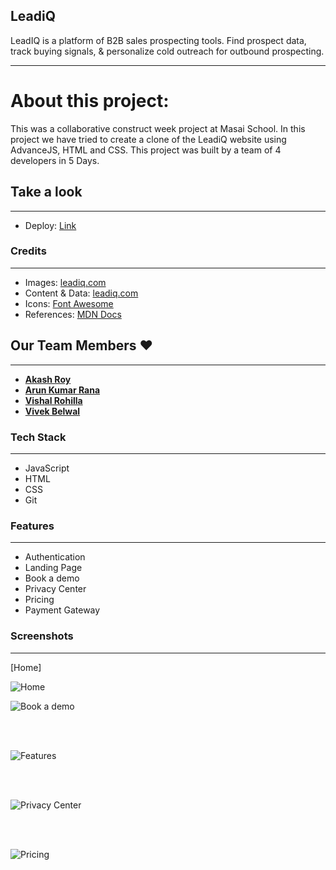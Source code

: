 ## LeadiQ
LeadIQ is a platform of B2B sales prospecting tools. Find prospect data, track buying signals, &amp; personalize cold outreach for outbound prospecting.

---

# About this project:

<p>
This was a collaborative construct week project at Masai School.
In this project we have tried to create a clone of the LeadiQ website using AdvanceJS, HTML and CSS.
This project was built by a team of 4 developers in 5 Days. 
</p>

## Take a look

---

- Deploy: [Link](https://verdant-pegasus-7472d3.netlify.app/)

### Credits

---

- Images: [leadiq.com](https://leadiq.com/)
- Content & Data: [leadiq.com](https://leadiq.com/)
- Icons: [Font Awesome](https://fontawesome.com/)
- References: [MDN Docs](https://developer.mozilla.org/en-US/)

## Our Team Members ❤️

---

- **[Akash Roy](https://github.com/akashr1122)**
- **[Arun Kumar Rana](https://github.com/arun24hrs)**
- **[Vishal Rohilla](https://github.com/Vishal0312)**
- **[Vivek Belwal](https://github.com/VivBelwal)**

### Tech Stack

---

- JavaScript
- HTML
- CSS
- Git

### Features

---

- Authentication
- Landing Page 
- Book a demo
- Privacy Center
- Pricing
- Payment Gateway

### Screenshots

---

[Home]

<img src="https://raw.githubusercontent.com/VivBelwal/LeadiQ/main/Images/home.png" alt ="Home" />

<br/>


![Book a demo](https://raw.githubusercontent.com/VivBelwal/LeadiQ/main/Images/bookDemo.png)

<br/>
<br/>

![Features](https://raw.githubusercontent.com/VivBelwal/LeadiQ/main/Images/Features.png)

<br/>
<br/>

![Privacy Center](https://raw.githubusercontent.com/VivBelwal/LeadiQ/main/Images/privacy.png)

<br/>
<br/>

![Pricing](https://raw.githubusercontent.com/VivBelwal/LeadiQ/main/Images/Pricing.png)

<br/>
<br/>


